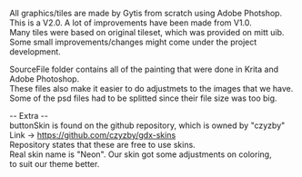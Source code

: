 All graphics/tiles are made by Gytis from scratch using Adobe Photshop.  
This is a V2.0. A lot of improvements have been made from V1.0.  
Many tiles were based on original tileset, which was provided on mitt uib.  
Some small improvements/changes might come under the project development.

SourceFile folder contains all of the painting that were done in Krita
and Adobe Photoshop.  
These files also make it easier to do adjustmets
to the images that we have.   
Some of the psd files had to be splitted
since their file size was too big.

-- Extra --  
buttonSkin is found on the github repository, which is owned by "czyzby"  
Link -> https://github.com/czyzby/gdx-skins  
Repository states that these are free to use skins.  
Real skin name is "Neon". Our skin got some adjustments on coloring,  
to suit our theme better.